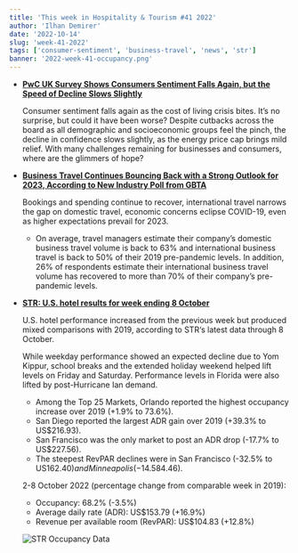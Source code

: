 ```yaml
---
title: 'This week in Hospitality & Tourism #41 2022'
author: 'Ilhan Demirer'
date: '2022-10-14'
slug: 'week-41-2022'
tags: ['consumer-sentiment', 'business-travel', 'news', 'str']
banner: '2022-week-41-occupancy.png'
---
```


- **[PwC UK Survey Shows Consumers Sentiment Falls Again, but the Speed of Decline Slows Slightly](https://www.hotelnewsresource.com/article123009.html)**

  Consumer sentiment falls again as the cost of living crisis bites. It’s no surprise, but could it have been worse? Despite cutbacks across the board as all demographic and socioeconomic groups feel the pinch, the decline in confidence slows slightly, as the energy price cap brings mild relief. With many challenges remaining for businesses and consumers, where are the glimmers of hope?

- **[Business Travel Continues Bouncing Back with a Strong Outlook for 2023, According to New Industry Poll from GBTA](https://www.gbta.org/business-travel-continues-bouncing-back-with-a-strong-outlook-for-2023-according-to-new-industry-poll-from-gbta/)**

  Bookings and spending continue to recover, international travel narrows the gap on domestic travel, economic concerns eclipse COVID-19, even as higher expectations prevail for 2023.

  - On average, travel managers estimate their company’s domestic business travel volume is back to 63% and international business travel is back to 50% of their 2019 pre-pandemic levels. In addition, 26% of respondents estimate their international business travel volume has recovered to more than 70% of their company’s pre-pandemic levels.

- **[STR: U.S. hotel results for week ending 8 October](https://str.com/press-release/str-us-hotel-results-week-ending-8-october)**

  U.S. hotel performance increased from the previous week but produced mixed comparisons with 2019, according to STR‘s latest data through 8 October.

  While weekday performance showed an expected decline due to Yom Kippur, school breaks and the extended holiday weekend helped lift levels on Friday and Saturday. Performance levels in Florida were also lifted by post-Hurricane Ian demand.

  - Among the Top 25 Markets, Orlando reported the highest occupancy increase over 2019 (+1.9% to 73.6%).
  - San Diego reported the largest ADR gain over 2019 (+39.3% to US$216.93).
  - San Francisco was the only market to post an ADR drop (-17.7% to US$227.56).
  - The steepest RevPAR declines were in San Francisco (-32.5% to US$162.40) and Minneapolis (-14.5% to US$84.46).

  2-8 October 2022 (percentage change from comparable week in 2019):

  - Occupancy: 68.2% (-3.5%)
  - Average daily rate (ADR): US$153.79 (+16.9%)
  - Revenue per available room (RevPAR): US$104.83 (+12.8%)

  ![STR Occupancy Data](/images/blogimages/2022-week-41-occupancy.png)
